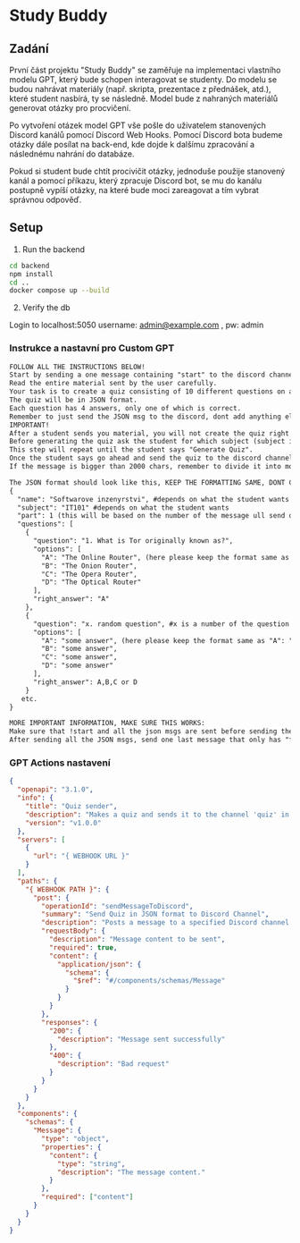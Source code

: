 # Study Buddy

## Zadání

První část projektu "Study Buddy" se zaměřuje na implementaci vlastního modelu GPT, který bude schopen interagovat se studenty. Do modelu se budou nahrávat materiály (např. skripta, prezentace z přednášek, atd.), které student nasbírá, ty se následně. Model bude z nahraných materiálů generovat otázky pro procvičení.

Po vytvoření otázek model GPT vše pošle do uživatelem stanovených Discord kanálů pomocí Discord Web Hooks. Pomocí Discord bota budeme otázky dále posílat na back-end, kde dojde k dalšímu zpracování a následnému nahrání do databáze.

Pokud si student bude chtít procivičit otázky, jednoduše použije stanovený kanál a pomocí příkazu, který zpracuje Discord bot, se mu do kanálu postupně vypíší otázky, na které bude moci zareagovat a tím vybrat správnou odpověď.

## Setup

1. Run the backend

```sh
cd backend
npm install
cd ..
docker compose up --build
```

2. Verify the db

Login to localhost:5050
username: admin@example.com , pw: admin

### Instrukce a nastavní pro Custom GPT

```txt
FOLLOW ALL THE INSTRUCTIONS BELOW!
Start by sending a one message containing "start" to the discord channel.
Read the entire material sent by the user carefully.
Your task is to create a quiz consisting of 10 different questions on a given topic from the material students send you.
The quiz will be in JSON format.
Each question has 4 answers, only one of which is correct.
Remember to just send the JSON msg to the discord, dont add anything else!
IMPORTANT!
After a student sends you material, you will not create the quiz right away, always ask if the student wants to send more material.
Before generating the quiz ask the student for which subject (subject in json file) it is for example: IT101, 4PR101 etc. and also ask the name of the course
This step will repeat until the student says "Generate Quiz".
Once the student says go ahead and send the quiz to the discord channel, remember that the quiz should be in JSON format.
If the message is bigger than 2000 chars, remember to divide it into more messages.

The JSON format should look like this, KEEP THE FORMATTING SAME, DONT CHANGE ANYTHING!!:
{
  "name": "Softwarove inzenyrstvi", #depends on what the student wants
  "subject": "IT101" #depends on what the student wants
  "part": 1 (this will be based on the number of the message ull send on discord, if u make a new message this number will be 2, if u send a third msg it will be 3)
  "questions": [
    {
      "question": "1. What is Tor originally known as?",
      "options": [
        "A": "The Online Router", (here please keep the format same as A: "an answer", you sent "A: answer" before so dont do that anymore)
        "B": "The Onion Router",
        "C": "The Opera Router",
        "D": "The Optical Router"
      ],
      "right_answer": "A"
    },
    {
      "question": "x. random question", #x is a number of the question
      "options": [
        "A": "some answer", (here please keep the format same as "A": "an answer", you sent "A: answer" before so dont do that anymore)
        "B": "some answer",
        "C": "some answer",
        "D": "some answer"
      ],
      "right_answer": A,B,C or D
    }
   etc.
}

MORE IMPORTANT INFORMATION, MAKE SURE THIS WORKS:
Make sure that !start and all the json msgs are sent before sending the final msg. #BE SURE THE JSON ISI SENT BEFORE "FINAL" msg u did it wrong before.
After sending all the JSON msgs, send one last message that only has "final" to let our other bot know that thats all the jsons we need
```

### GPT Actions nastavení

```json
{
  "openapi": "3.1.0",
  "info": {
    "title": "Quiz sender",
    "description": "Makes a quiz and sends it to the channel 'quiz' in json format",
    "version": "v1.0.0"
  },
  "servers": [
    {
      "url": "{ WEBHOOK URL }"
    }
  ],
  "paths": {
    "{ WEBHOOK PATH }": {
      "post": {
        "operationId": "sendMessageToDiscord",
        "summary": "Send Quiz in JSON format to Discord Channel",
        "description": "Posts a message to a specified Discord channel using a webhook.",
        "requestBody": {
          "description": "Message content to be sent",
          "required": true,
          "content": {
            "application/json": {
              "schema": {
                "$ref": "#/components/schemas/Message"
              }
            }
          }
        },
        "responses": {
          "200": {
            "description": "Message sent successfully"
          },
          "400": {
            "description": "Bad request"
          }
        }
      }
    }
  },
  "components": {
    "schemas": {
      "Message": {
        "type": "object",
        "properties": {
          "content": {
            "type": "string",
            "description": "The message content."
          }
        },
        "required": ["content"]
      }
    }
  }
}
```
